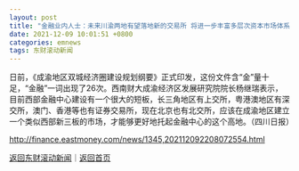 ```yaml
---
layout: post
title: "金融业内人士：未来川渝两地有望落地新的交易所 将进一步丰富多层次资本市场体系"
date: 2021-12-09 10:01:51 +0800
categories: emnews
tags: 东财滚动新闻
---
```


日前，《成渝地区双城经济圈建设规划纲要》正式印发，这份文件含“金”量十足，“金融”一词出现了26次。西南财大成渝经济区发展研究院院长杨继瑞表示，目前西部金融中心建设有一个很大的短板，长三角地区有上交所，粤港澳地区有深交所，澳门、香港等也有证券交易所，现在北京也有北交所，应该在成渝地区建立一个类似西部新三板的市场，才能够更好地托起金融中心的这个高地。（四川日报）

<http://finance.eastmoney.com/news/1345,202112092208072554.html>

[返回东财滚动新闻](//finews.withounder.com/emnews/)｜[返回首页](//finews.withounder.com/)